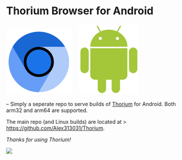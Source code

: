 # Thorium Browser for Android

<img src="https://github.com/Alex313031/Thorium-Android/blob/main/ThoriumLogo.png"> &nbsp;&nbsp;&nbsp;&nbsp;<img src="https://github.com/Alex313031/Thorium-Android/blob/main/Android_Robot.svg" width="162">

 &ndash; Simply a seperate repo to serve builds of [Thorium](https://thorium.rocks/) for Android. Both arm32 and arm64 are supported.

The main repo (and Linux builds) are located at > https://github.com/Alex313031/Thorium.

*Thanks for using Thorium!*

<img src="https://github.com/Alex313031/Thorium/blob/main/logos/STAGING/Thorium90_504.jpg" width="200">
